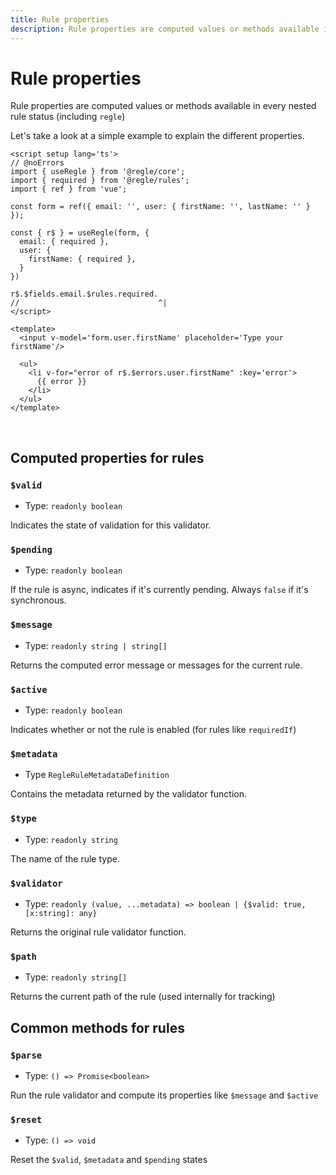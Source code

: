 ```yaml
---
title: Rule properties
description: Rule properties are computed values or methods available in every nested rule status
---
```


# Rule properties

Rule properties are computed values or methods available in every nested rule status (including `regle`)


Let's take a look at a simple example to explain the different properties.

``` vue twoslash
<script setup lang='ts'>
// @noErrors
import { useRegle } from '@regle/core';
import { required } from '@regle/rules';
import { ref } from 'vue';

const form = ref({ email: '', user: { firstName: '', lastName: '' } });

const { r$ } = useRegle(form, {
  email: { required },
  user: {
    firstName: { required },
  }
})

r$.$fields.email.$rules.required.
//                               ^|
</script>

<template>
  <input v-model='form.user.firstName' placeholder='Type your firstName'/>

  <ul>
    <li v-for="error of r$.$errors.user.firstName" :key='error'>
      {{ error }}
    </li>
  </ul>
</template>
```
<br/>

## Computed properties for rules


### `$valid`
- Type: `readonly boolean`
  
Indicates the state of validation for this validator.


### `$pending`
- Type: `readonly boolean`
  

If the rule is async, indicates if it's currently pending. Always `false` if it's synchronous.


### `$message`
- Type: `readonly string | string[]`

Returns the computed error message or messages for the current rule.


### `$active`
- Type: `readonly boolean`
  
Indicates whether or not the rule is enabled (for rules like `requiredIf`)

### `$metadata`
- Type `RegleRuleMetadataDefinition`

Contains the metadata returned by the validator function.


### `$type`
- Type: `readonly string`

The name of the rule type.

### `$validator`
- Type: `readonly (value, ...metadata) => boolean | {$valid: true, [x:string]: any}`

Returns the original rule validator function.

### `$path`
- Type: `readonly string[]`

Returns the current path of the rule (used internally for tracking)

## Common methods for rules


### `$parse`
- Type: `() => Promise<boolean>`

Run the rule validator and compute its properties like `$message` and `$active`

### `$reset`
- Type: `() => void`

Reset the `$valid`, `$metadata` and `$pending` states
